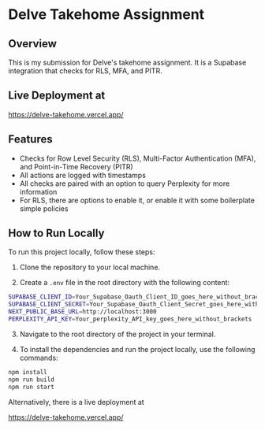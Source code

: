 # Delve Takehome Assignment

## Overview

This is my submission for Delve's takehome assignment. It is a Supabase integration that checks for RLS, MFA, and PITR.

## Live Deployment at
https://delve-takehome.vercel.app/

## Features

- Checks for Row Level Security (RLS), Multi-Factor Authentication (MFA), and Point-in-Time Recovery (PITR)
- All actions are logged with timestamps
- All checks are paired with an option to query Perplexity for more information
- For RLS, there are options to enable it, or enable it with some boilerplate simple policies

## How to Run Locally

To run this project locally, follow these steps:

1. Clone the repository to your local machine.

2. Create a `.env` file in the root directory with the following content:
```bash
SUPABASE_CLIENT_ID=Your_Supabase_Oauth_Client_ID_goes_here_without_brackets
SUPABASE_CLIENT_SECRET=Your_Supabase_Oauth_Client_Secret_goes_here_without_brackets
NEXT_PUBLIC_BASE_URL=http://localhost:3000
PERPLEXITY_API_KEY=Your_perplexity_API_key_goes_here_without_brackets
```

3. Navigate to the root directory of the project in your terminal.

4. To install the dependencies and run the project locally, use the following commands:

```bash
npm install
npm run build
npm run start
```


Alternatively, there is a live deployment at

https://delve-takehome.vercel.app/